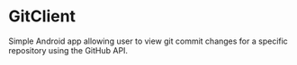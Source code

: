 # GitClient

Simple Android app allowing user to view git commit changes for a specific repository using the GitHub API.
